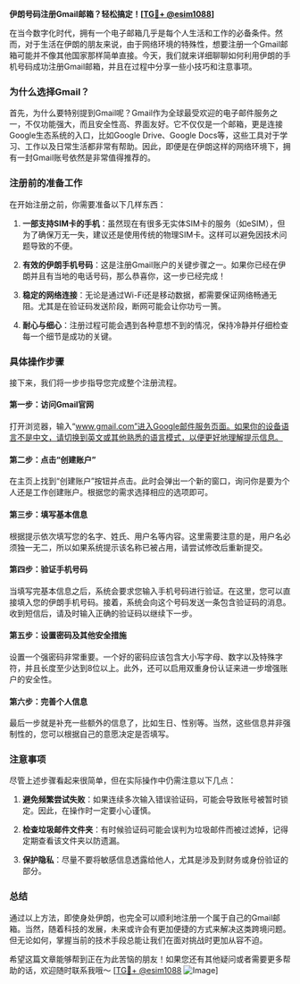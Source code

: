 **伊朗号码注册Gmail邮箱？轻松搞定！[[TG💪+ @esim1088](https://t.me/s/esim1088)]**

在当今数字化时代，拥有一个电子邮箱几乎是每个人生活和工作的必备条件。然而，对于生活在伊朗的朋友来说，由于网络环境的特殊性，想要注册一个Gmail邮箱可能并不像其他国家那样简单直接。今天，我们就来详细聊聊如何利用伊朗的手机号码成功注册Gmail邮箱，并且在过程中分享一些小技巧和注意事项。

### 为什么选择Gmail？

首先，为什么要特别提到Gmail呢？Gmail作为全球最受欢迎的电子邮件服务之一，不仅功能强大，而且安全性高、界面友好。它不仅仅是一个邮箱，更是连接Google生态系统的入口，比如Google Drive、Google Docs等，这些工具对于学习、工作以及日常生活都非常有帮助。因此，即便是在伊朗这样的网络环境下，拥有一封Gmail账号依然是非常值得推荐的。

### 注册前的准备工作

在开始注册之前，你需要准备以下几样东西：

1. **一部支持SIM卡的手机**：虽然现在有很多无实体SIM卡的服务（如eSIM），但为了确保万无一失，建议还是使用传统的物理SIM卡。这样可以避免因技术问题导致的不便。
   
2. **有效的伊朗手机号码**：这是注册Gmail账户的关键步骤之一。如果你已经在伊朗并且有当地的电话号码，那么恭喜你，这一步已经完成！

3. **稳定的网络连接**：无论是通过Wi-Fi还是移动数据，都需要保证网络畅通无阻。尤其是在验证码发送阶段，断网可能会让你功亏一篑。

4. **耐心与细心**：注册过程可能会遇到各种意想不到的情况，保持冷静并仔细检查每一个细节是成功的关键。

### 具体操作步骤

接下来，我们将一步步指导您完成整个注册流程。

#### 第一步：访问Gmail官网
打开浏览器，输入“www.gmail.com”进入Google邮件服务页面。如果你的设备语言不是中文，请切换到英文或其他熟悉的语言模式，以便更好地理解提示信息。

#### 第二步：点击“创建账户”
在主页上找到“创建账户”按钮并点击。此时会弹出一个新的窗口，询问你是要为个人还是工作创建账户。根据您的需求选择相应的选项即可。

#### 第三步：填写基本信息
根据提示依次填写您的名字、姓氏、用户名等内容。这里需要注意的是，用户名必须独一无二，所以如果系统提示该名称已被占用，请尝试修改后重新提交。

#### 第四步：验证手机号码
当填写完基本信息之后，系统会要求您输入手机号码进行验证。在这里，您可以直接填入您的伊朗手机号码。接着，系统会向这个号码发送一条包含验证码的消息。收到短信后，请及时输入正确的验证码以继续下一步。

#### 第五步：设置密码及其他安全措施
设置一个强密码非常重要。一个好的密码应该包含大小写字母、数字以及特殊字符，并且长度至少达到8位以上。此外，还可以启用双重身份认证来进一步增强账户的安全性。

#### 第六步：完善个人信息
最后一步就是补充一些额外的信息了，比如生日、性别等。当然，这些信息并非强制性的，您可以根据自己的意愿决定是否填写。

### 注意事项

尽管上述步骤看起来很简单，但在实际操作中仍需注意以下几点：

1. **避免频繁尝试失败**：如果连续多次输入错误验证码，可能会导致账号被暂时锁定。因此，在操作时一定要小心谨慎。

2. **检查垃圾邮件文件夹**：有时候验证码可能会误判为垃圾邮件而被过滤掉，记得定期查看该文件夹以防遗漏。

3. **保护隐私**：尽量不要将敏感信息透露给他人，尤其是涉及到财务或身份验证的部分。

### 总结

通过以上方法，即使身处伊朗，也完全可以顺利地注册一个属于自己的Gmail邮箱。当然，随着科技的发展，未来或许会有更加便捷的方式来解决这类跨境问题。但无论如何，掌握当前的技术手段总能让我们在面对挑战时更加从容不迫。

希望这篇文章能够帮到正在为此苦恼的朋友！如果您还有其他疑问或者需要更多帮助的话，欢迎随时联系我哦～ [[TG💪+ @esim1088](https://t.me/s/esim1088) ![Image](https://i.postimg.cc/4NQfJmqS/Snipaste-2025-05-13-00-14-12.png)]